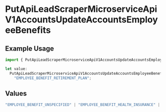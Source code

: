 # PutApiLeadScraperMicroserviceApiV1AccountsUpdateAccountsEmployeeBenefits

## Example Usage

```typescript
import { PutApiLeadScraperMicroserviceApiV1AccountsUpdateAccountsEmployeeBenefits } from "oppulence-backend-sdk/models/operations";

let value:
  PutApiLeadScraperMicroserviceApiV1AccountsUpdateAccountsEmployeeBenefits =
    "EMPLOYEE_BENEFIT_RETIREMENT_PLAN";
```

## Values

```typescript
"EMPLOYEE_BENEFIT_UNSPECIFIED" | "EMPLOYEE_BENEFIT_HEALTH_INSURANCE" | "EMPLOYEE_BENEFIT_RETIREMENT_PLAN" | "EMPLOYEE_BENEFIT_PAID_TIME_OFF" | "EMPLOYEE_BENEFIT_REMOTE_WORK"
```